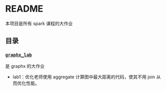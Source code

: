 # README

本项目是所有 spark 课程的大作业

## 目录

### [`graphx_lab`](https://gitee.com/lightfall/SparkLab/tree/master/graphx_lab)

是 graphx 的大作业

- lab1：优化老师使用 aggregate 计算图中最大距离的代码，使其不用 join 从而优化性能。
